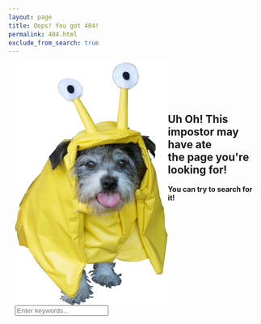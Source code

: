 ```yaml
---
layout: page
title: Oops! You got 404!
permalink: 404.html
exclude_from_search: true
---
```


<div style="width: 95%; text-align: middle; margin:0 auto 0 auto;">

<img src="/css/assets/images/banana-slug-dog.png" alt="A dog in a Banana Slug custom" style="float: left; vertical-align:middle;">
<div style="padding-top: 5em;">
<h2>Uh Oh! This impostor may have ate <br />the page you're looking for!</h2>
<strong>You can try to search for it!</strong>
<form action="/search/" method="get">
<input type="text" name="q" id="search-query" placeholder="Enter keywords..." autocomplete="off"/>
</form>
</div>
</div>



 
 

